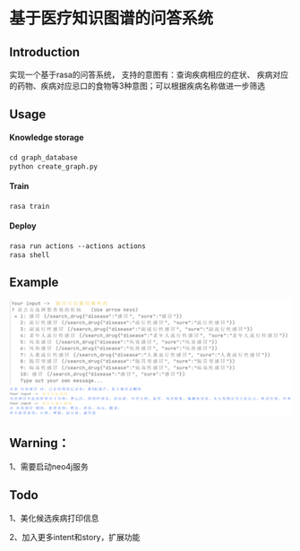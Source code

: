 # 基于医疗知识图谱的问答系统

## Introduction

实现一个基于rasa的问答系统， 支持的意图有：查询疾病相应的症状、
疾病对应的药物、疾病对应忌口的食物等3种意图；可以根据疾病名称做进一步筛选

## Usage

#### Knowledge storage

    cd graph_database
    python create_graph.py

#### Train

    rasa train

#### Deploy

    rasa run actions --actions actions
    rasa shell

## Example

![Image text](./pic/1.png)
![Image text](./pic/2.png)

## Warning：

1、需要启动neo4j服务

## Todo

1、美化候选疾病打印信息

2、加入更多intent和story，扩展功能
